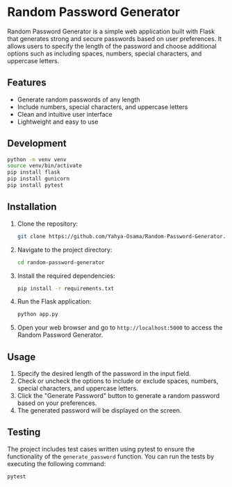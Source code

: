 # Random Password Generator

Random Password Generator is a simple web application built with Flask that generates strong and secure passwords based on user preferences. It allows users to specify the length of the password and choose additional options such as including spaces, numbers, special characters, and uppercase letters.

## Features

- Generate random passwords of any length
- Include  numbers, special characters, and uppercase letters
- Clean and intuitive user interface
- Lightweight and easy to use

## Development

```bash
python -m venv venv
source venv/bin/activate
pip install flask
pip install gunicorn
pip install pytest
```

## Installation

1. Clone the repository:

    ```bash
    git clone https://github.com/Yahya-Osama/Random-Password-Generator.git
    ```

2. Navigate to the project directory:

    ```bash
    cd random-password-generator
    ```

3. Install the required dependencies:

    ```bash
    pip install -r requirements.txt
    ```

4. Run the Flask application:

    ```bash
    python app.py
    ```

5. Open your web browser and go to `http://localhost:5000` to access the Random Password Generator.

## Usage

1. Specify the desired length of the password in the input field.
2. Check or uncheck the options to include or exclude spaces, numbers, special characters, and uppercase letters.
3. Click the "Generate Password" button to generate a random password based on your preferences.
4. The generated password will be displayed on the screen.

## Testing

The project includes test cases written using pytest to ensure the functionality of the `generate_password` function. You can run the tests by executing the following command:

```bash
pytest
